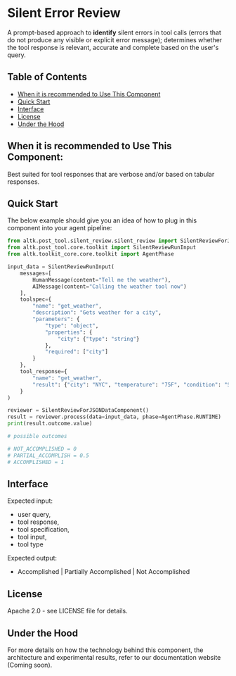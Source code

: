 # Silent Error Review
A prompt-based approach to **identify** silent errors in tool calls (errors that do not produce any visible or explicit error message); determines whether the tool response is relevant, accurate and complete based on the user's query.

## Table of Contents
- [When it is recommended to Use This Component](#when-it-is-recommended-to-use-this-component)
- [Quick Start](#quick-start)
- [Interface](#interface)
- [License](#license)
- [Under the Hood](#under-the-hood)


## When it is recommended to Use This Component:
Best suited for tool responses that are verbose and/or based on tabular responses.


## Quick Start
The below example should give you an idea of how to plug in this component into your agent pipeline:

```python
from altk.post_tool.silent_review.silent_review import SilentReviewForJSONDataComponent
from altk.post_tool.core.toolkit import SilentReviewRunInput
from altk.toolkit_core.core.toolkit import AgentPhase

input_data = SilentReviewRunInput(
    messages=[
        HumanMessage(content="Tell me the weather"),
        AIMessage(content="Calling the weather tool now")
    ],
    toolspec={
        "name": "get_weather",
        "description": "Gets weather for a city",
        "parameters": {
            "type": "object",
            "properties": {
                "city": {"type": "string"}
            },
            "required": ["city"]
        }
    },
    tool_response={
        "name": "get_weather",
        "result": {"city": "NYC", "temperature": "75F", "condition": "Sunny"}
    }
)

reviewer = SilentReviewForJSONDataComponent()
result = reviewer.process(data=input_data, phase=AgentPhase.RUNTIME)
print(result.outcome.value)

# possible outcomes

# NOT_ACCOMPLISHED = 0
# PARTIAL_ACCOMPLISH = 0.5
# ACCOMPLISHED = 1

```


## Interface
Expected input:
- user query,
- tool response,
- tool specification,
- tool input,
- tool type

Expected output:
- Accomplished | Partially Accomplished | Not Accomplished


## License
Apache 2.0 - see LICENSE file for details.


## Under the Hood
For more details on how the technology behind this component, the architecture and experimental results, refer to our documentation website (Coming soon).
